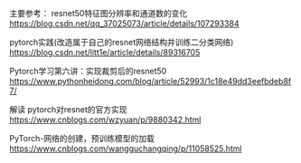 
主要参考：
resnet50特征图分辨率和通道数的变化
https://blog.csdn.net/qq_37025073/article/details/107293384

pytorch实践(改造属于自己的resnet网络结构并训练二分类网络)
https://blog.csdn.net/litt1e/article/details/89316705

Pytorch学习第六讲：实现裁剪后的resnet50
https://www.pythonheidong.com/blog/article/52993/1c18e49dd3eefbdeb8f7/

解读 pytorch对resnet的官方实现
https://www.cnblogs.com/wzyuan/p/9880342.html

PyTorch-网络的创建，预训练模型的加载
https://www.cnblogs.com/wangguchangqing/p/11058525.html
